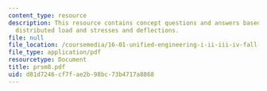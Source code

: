 ```yaml
---
content_type: resource
description: This resource contains concept questions and answers based on symmetric
  distributed load and stresses and deflections.
file: null
file_location: /coursemedia/16-01-unified-engineering-i-ii-iii-iv-fall-2005-spring-2006/d81d7246cf7fae2b98bc73b4717a8868_prsm8.pdf
file_type: application/pdf
resourcetype: Document
title: prsm8.pdf
uid: d81d7246-cf7f-ae2b-98bc-73b4717a8868
---
```

